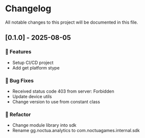 # Changelog

All notable changes to this project will be documented in this file.

## [0.1.0] - 2025-08-05

### 🚀 Features

- Setup CI/CD project
- Add get platform stype

### 🐛 Bug Fixes

- Received status code 403 from server: Forbidden
- Update device utils
- Change version to use from constant class

### 🚜 Refactor

- Change module library into sdk
- Rename gg.noctua.analytics to com.noctuagames.internal.sdk

<!-- generated by git-cliff -->
